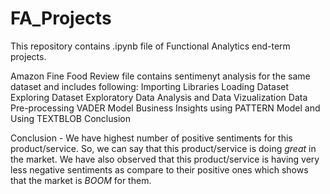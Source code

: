 # FA_Projects

This repository contains .ipynb file of Functional Analytics end-term projects.

Amazon Fine Food Review file contains sentimenyt analysis for the same dataset and includes following:
Importing Libraries
Loading Dataset
Exploring Dataset
Exploratory Data Analysis and Data Vizualization
Data Pre-processing
VADER Model
Business Insights using PATTERN Model and Using TEXTBLOB
Conclusion

Conclusion - We have highest number of positive sentiments for this product/service. So, we can say that this product/service is doing *great* in the market. We have also observed that this product/service is having very less negative sentiments as compare to their positive ones which shows that the market is *BOOM* for them.
